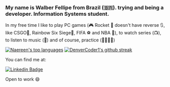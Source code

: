 ### My name is Walber Fellipe from Brazil (🇧🇷). trying and being a developer. Information Systems student.

In my free time I like to play PC games (🎮 Rocket 🚀 doesn't have reverse 🔃, like CSGO🔫, Rainbow Six Siege🔫, FIFA ⚽ and NBA 🏀), to watch series (📺), to listen to music (🎵) and of course, practice (👨🏻‍💻🚀)

[![Naereen's top languages](https://github-readme-stats.vercel.app/api/top-langs/?username=WalberFellipe&theme=blue-green)](https://walberfellipe.github.io/)
[![DenverCoder1's github streak](https://github-readme-streak-stats.herokuapp.com/?user=WalberFellipe&theme=blue-green)](https://walberfellipe.github.io/)


You can find me at:




[![Linkedin Badge](https://img.shields.io/badge/-LinkedIn-blue?style=flat-square&logo=Linkedin&logoColor=white&link=https://www.linkedin.com/in/walber-fellipe-579549165/)](https://www.linkedin.com/in/walber-fellipe-579549165/) 



Open to work 😄
<!--
**WalberFellipe/WalberFellipe** is a ✨ _special_ ✨ repository because its `README.md` (this file) appears on your GitHub profile.
